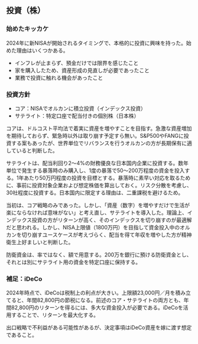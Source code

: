 ## 投資（株）

### 始めたキッカケ

2024年に新NISAが開始されるタイミングで、本格的に投資に興味を持った。始めた理由はいくつかある。
- インフレが止まらず、預金だけでは限界を感じたこと
- 家を購入したため、資産形成の見直しが必要であったこと
- 業務で投資に触れる機会があったこと

### 投資方針

- コア：NISAでオルカンに積立投資（インデックス投資）
- サテライト：特定口座で配当付きの個別株（日本株）

コアは、ドルコスト平均法で着実に資産を増やすことを目指す。急激な資産増加を期待しておらず、緊急時以外は取り崩す予定すら無い。S&P500やFANGに投資する案もあったが、世界単位でリバランスを行うオルカンの方が長期保有に適していると判断した。

サテライトは、配当利回り2〜4%の財務優良な日本国内企業に投資する。数年単位で発生する暴落時のみ購入し、1度の暴落で50〜200万程度の資金を投入する。1年あたり50万円程度の投資を目標とする。暴落時に素早い対応を取るために、事前に投資対象企業および想定株価を算出しておく。リスク分散を考慮し、30社程度に投資する。日本国内に限定する理由は、二重課税を避けるため。

当初は、コア戦略のみであった。しかし、「資産（数字）を増やすだけで生活が楽にならなければ意味がない」と考え直し、サテライトを導入した。理論上、インデックス投資の方がリターンが高く、そのインデックスを切り崩すのが最適解だと思われる。しかし、NISA上限値（1800万円）を目指して資金投入中のオルカンを切り崩すユースケースが考えづらく、配当を得て年収を増やした方が精神衛生上好ましいと判断した。

防衛資金は、率ではなく、額で用意する。200万を銀行に預ける防衛資金とし、それとは別にサテライト用の資金を特定口座に保持する。

### 補足：iDeCo

2024年時点で、iDeCoは税制上の利点が大きい。上限額23,000円／月を積み立てると、年間82,800円の節税になる。前述のコア・サテライトの両方とも、年間82,800円のリターンを得るには、多大な資金投入が必要である。iDeCoを活用することで、リターンを最大化する。

出口戦略で不利益がある可能性があるが、決定事項はiDeCo資産を嫁に渡す想定であること。
